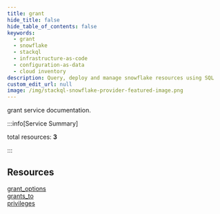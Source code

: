 ```yaml
---
title: grant
hide_title: false
hide_table_of_contents: false
keywords:
  - grant
  - snowflake
  - stackql
  - infrastructure-as-code
  - configuration-as-data
  - cloud inventory
description: Query, deploy and manage snowflake resources using SQL
custom_edit_url: null
image: /img/stackql-snowflake-provider-featured-image.png
---
```


grant service documentation.

:::info[Service Summary]

total resources: __3__  

:::

## Resources
<div class="row">
<div class="providerDocColumn">
<a href="/grant/grant_options/">grant_options</a><br />
<a href="/grant/grants_to/">grants_to</a>
</div>
<div class="providerDocColumn">
<a href="/grant/privileges/">privileges</a>
</div>
</div>